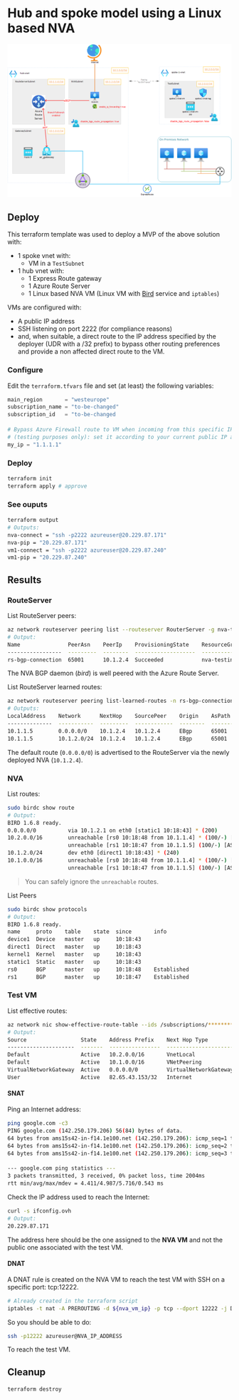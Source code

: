 # Hub and spoke model using a Linux based NVA

![Linux based NVA to illustrate an H&S model](./hub-and-spoke-linux-based-nva.png)

## Deploy

This terraform template was used to deploy a MVP of the above solution with:

* 1 spoke vnet with:
  * VM in a `TestSubnet`
* 1 hub vnet with:
  * 1 Express Route gateway
  * 1 Azure Route Server
  * 1 Linux based NVA VM (Linux VM with [Bird](https://bird.network.cz/) service and `iptables`)

VMs are configured with:

* A public IP address
* SSH listening on port 2222 (for compliance reasons)
* and, when suitable, a direct route to the IP address specified by the deployer (UDR with a /32 prefix) to bypass other routing preferences and provide a non affected direct route to the VM.

### Configure

Edit the `terraform.tfvars` file and set (at least) the following variables:

```tf
main_region       = "westeurope"
subscription_name = "to-be-changed"
subscription_id   = "to-be-changed

# Bypass Azure Firewall route to VM when incoming from this specific IP
# (testing purposes only): set it according to your current public IP address.
my_ip = "1.1.1.1"
```

### Deploy

```bash
terraform init
terraform apply # approve
```

### See ouputs

```bash
terraform output
# Outputs:
nva-connect = "ssh -p2222 azureuser@20.229.87.171"
nva-pip = "20.229.87.171"
vm1-connect = "ssh -p2222 azureuser@20.229.87.240"
vm1-pip = "20.229.87.240"
```

## Results

### RouteServer

List RouteServer peers:

```bash
az network routeserver peering list --routeserver RouterServer -g nva-testing-RG -o table
# Output:
Name               PeerAsn    PeerIp    ProvisioningState    ResourceGroup
-----------------  ---------  --------  -------------------  ---------------
rs-bgp-connection  65001      10.1.2.4  Succeeded            nva-testing-RG
```

The NVA BGP daemon (*bird*) is well peered with the Azure Route Server.

List RouteServer learned routes:

```bash
az network routeserver peering list-learned-routes -n rs-bgp-connection --routeserver RouterServer -g nva-testing-RG --query 'RouteServiceRole_IN_0' -o table
# Outputs:
LocalAddress    Network      NextHop    SourcePeer    Origin    AsPath    Weight
--------------  -----------  ---------  ------------  --------  --------  --------
10.1.1.5        0.0.0.0/0    10.1.2.4   10.1.2.4      EBgp      65001     32768
10.1.1.5        10.1.2.0/24  10.1.2.4   10.1.2.4      EBgp      65001     32768
```

The default route (`0.0.0.0/0`) is advertised to the RouteServer via the newly deployed NVA (`10.1.2.4`).

### NVA

List routes:

```bash
sudo birdc show route
# Output:
BIRD 1.6.8 ready.
0.0.0.0/0          via 10.1.2.1 on eth0 [static1 10:18:43] * (200)
10.2.0.0/16        unreachable [rs0 10:18:48 from 10.1.1.4] * (100/-) [AS65515i]
                   unreachable [rs1 10:18:47 from 10.1.1.5] (100/-) [AS65515i]
10.1.2.0/24        dev eth0 [direct1 10:18:43] * (240)
10.1.0.0/16        unreachable [rs0 10:18:48 from 10.1.1.4] * (100/-) [AS65515i]
                   unreachable [rs1 10:18:47 from 10.1.1.5] (100/-) [AS65515i]
```

> You can safely ignore the `unreachable` routes.

List Peers

```bash
sudo birdc show protocols
# Output:
BIRD 1.6.8 ready.
name     proto    table    state  since       info
device1  Device   master   up     10:18:43
direct1  Direct   master   up     10:18:43
kernel1  Kernel   master   up     10:18:43
static1  Static   master   up     10:18:43
rs0      BGP      master   up     10:18:48    Established
rs1      BGP      master   up     10:18:47    Established
```

### Test VM

List effective routes:

```bash
az network nic show-effective-route-table --ids /subscriptions/********/resourceGroups/nva-testing-RG/providers/Microsoft.Network/networkInterfaces/spoke-1-vnet-vm-nic -o table
# Output:
Source                 State    Address Prefix    Next Hop Type          Next Hop IP
---------------------  -------  ----------------  ---------------------  -------------
Default                Active   10.2.0.0/16       VnetLocal
Default                Active   10.1.0.0/16       VNetPeering
VirtualNetworkGateway  Active   0.0.0.0/0         VirtualNetworkGateway  10.1.2.4
User                   Active   82.65.43.153/32   Internet
```

#### SNAT

Ping an Internet address:

```bash
ping google.com -c3
PING google.com (142.250.179.206) 56(84) bytes of data.
64 bytes from ams15s42-in-f14.1e100.net (142.250.179.206): icmp_seq=1 ttl=111 time=5.72 ms
64 bytes from ams15s42-in-f14.1e100.net (142.250.179.206): icmp_seq=2 ttl=111 time=4.84 ms
64 bytes from ams15s42-in-f14.1e100.net (142.250.179.206): icmp_seq=3 ttl=111 time=4.41 ms

--- google.com ping statistics ---
3 packets transmitted, 3 received, 0% packet loss, time 2004ms
rtt min/avg/max/mdev = 4.411/4.987/5.716/0.543 ms
```

Check the IP address used to reach the Internet:

```bash
curl -s ifconfig.ovh
# Output:
20.229.87.171
```

The address here should be the one assigned to the **NVA VM** and not the public one associated with the test VM.

#### DNAT

A DNAT rule is created on the NVA VM to reach the test VM with SSH on a specific port: tcp:12222.

```bash
# Already created in the terraform script
iptables -t nat -A PREROUTING -d ${nva_vm_ip} -p tcp --dport 12222 -j DNAT --to-destination ${test_vm_ip}:2222
```

So you should be able to do:

```bash
ssh -p12222 azureuser@NVA_IP_ADDRESS
```

To reach the test VM.

## Cleanup

```bash
terraform destroy
```
